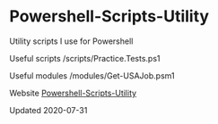 # Powershell-Scripts-Utility
Utility scripts I use for Powershell

Useful scripts
/scripts/Practice.Tests.ps1

Useful modules
/modules/Get-USAJob.psm1

Website
[Powershell-Scripts-Utility](http://lukebg.github.io/Powershell-Scripts-Utility/)

Updated
2020-07-31
